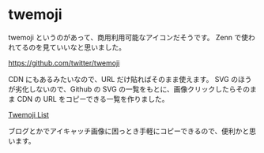 # twemoji

twemoji というのがあって、商用利用可能なアイコンだそうです。
Zenn で使われてるのを見ていいなと思いました。

https://github.com/twitter/twemoji

CDN にもあるみたいなので、URL だけ貼ればそのまま使えます。
SVG のほうが劣化しないので、Github の SVG の一覧をもとに、画像クリックしたらそのまま CDN の URL をコピーできる一覧を作りました。

[Twemoji List](https://kllc.github.io/repo/emoji.html)

ブログとかでアイキャッチ画像に困っとき手軽にコピーできるので、便利かと思います。
